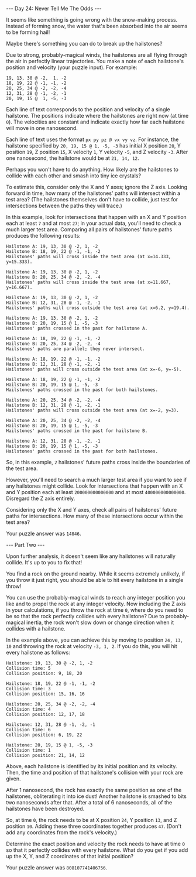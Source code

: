 --- Day 24: Never Tell Me The Odds ---

It seems like something is going wrong with the snow-making process. Instead of
forming snow, the water that's been absorbed into the air seems to be forming
hail!

Maybe there's something you can do to break up the hailstones?

Due to strong, probably-magical winds, the hailstones are all flying through
the air in perfectly linear trajectories. You make a note of each hailstone's
position and velocity (your puzzle input). For example:

```
19, 13, 30 @ -2,  1, -2
18, 19, 22 @ -1, -1, -2
20, 25, 34 @ -2, -2, -4
12, 31, 28 @ -1, -2, -1
20, 19, 15 @  1, -5, -3
```

Each line of text corresponds to the position and velocity of a single
hailstone. The positions indicate where the hailstones are right now (at time
`0`). The velocities are constant and indicate exactly how far each hailstone
will move in one nanosecond.

Each line of text uses the format `px py pz @ vx vy vz`. For instance, the
hailstone specified by `20, 19, 15 @ 1, -5, -3` has initial X position `20`, Y
position `19`, Z position `15`, X velocity `1`, Y velocity `-5`, and Z velocity
`-3`. After one nanosecond, the hailstone would be at `21, 14, 12`.

Perhaps you won't have to do anything. How likely are the hailstones to collide
with each other and smash into tiny ice crystals?

To estimate this, consider only the X and Y axes; ignore the Z axis. Looking
forward in time, how many of the hailstones' paths will intersect within a test
area? (The hailstones themselves don't have to collide, just test for
intersections between the paths they will trace.)

In this example, look for intersections that happen with an X and Y position
each at least `7` and at most `27`; in your actual data, you'll need to check a
much larger test area. Comparing all pairs of hailstones' future paths produces
the following results:

```
Hailstone A: 19, 13, 30 @ -2, 1, -2
Hailstone B: 18, 19, 22 @ -1, -1, -2
Hailstones' paths will cross inside the test area (at x=14.333, y=15.333).

Hailstone A: 19, 13, 30 @ -2, 1, -2
Hailstone B: 20, 25, 34 @ -2, -2, -4
Hailstones' paths will cross inside the test area (at x=11.667, y=16.667).

Hailstone A: 19, 13, 30 @ -2, 1, -2
Hailstone B: 12, 31, 28 @ -1, -2, -1
Hailstones' paths will cross outside the test area (at x=6.2, y=19.4).

Hailstone A: 19, 13, 30 @ -2, 1, -2
Hailstone B: 20, 19, 15 @ 1, -5, -3
Hailstones' paths crossed in the past for hailstone A.

Hailstone A: 18, 19, 22 @ -1, -1, -2
Hailstone B: 20, 25, 34 @ -2, -2, -4
Hailstones' paths are parallel; they never intersect.

Hailstone A: 18, 19, 22 @ -1, -1, -2
Hailstone B: 12, 31, 28 @ -1, -2, -1
Hailstones' paths will cross outside the test area (at x=-6, y=-5).

Hailstone A: 18, 19, 22 @ -1, -1, -2
Hailstone B: 20, 19, 15 @ 1, -5, -3
Hailstones' paths crossed in the past for both hailstones.

Hailstone A: 20, 25, 34 @ -2, -2, -4
Hailstone B: 12, 31, 28 @ -1, -2, -1
Hailstones' paths will cross outside the test area (at x=-2, y=3).

Hailstone A: 20, 25, 34 @ -2, -2, -4
Hailstone B: 20, 19, 15 @ 1, -5, -3
Hailstones' paths crossed in the past for hailstone B.

Hailstone A: 12, 31, 28 @ -1, -2, -1
Hailstone B: 20, 19, 15 @ 1, -5, -3
Hailstones' paths crossed in the past for both hailstones.
```

So, in this example, `2` hailstones' future paths cross inside the boundaries
of the test area.

However, you'll need to search a much larger test area if you want to see if
any hailstones might collide. Look for intersections that happen with an X and
Y position each at least `200000000000000` and at most `400000000000000`.
Disregard the Z axis entirely.

Considering only the X and Y axes, check all pairs of hailstones' future paths
for intersections. How many of these intersections occur within the test area?

Your puzzle answer was `14046`.

--- Part Two ---

Upon further analysis, it doesn't seem like any hailstones will naturally
collide. It's up to you to fix that!

You find a rock on the ground nearby. While it seems extremely unlikely, if you
throw it just right, you should be able to hit every hailstone in a single
throw!

You can use the probably-magical winds to reach any integer position you like
and to propel the rock at any integer velocity. Now including the Z axis in
your calculations, if you throw the rock at time `0`, where do you need to be
so that the rock perfectly collides with every hailstone? Due to
probably-magical inertia, the rock won't slow down or change direction when it
collides with a hailstone.

In the example above, you can achieve this by moving to position `24, 13, 10`
and throwing the rock at velocity `-3, 1, 2`. If you do this, you will hit
every hailstone as follows:

```
Hailstone: 19, 13, 30 @ -2, 1, -2
Collision time: 5
Collision position: 9, 18, 20

Hailstone: 18, 19, 22 @ -1, -1, -2
Collision time: 3
Collision position: 15, 16, 16

Hailstone: 20, 25, 34 @ -2, -2, -4
Collision time: 4
Collision position: 12, 17, 18

Hailstone: 12, 31, 28 @ -1, -2, -1
Collision time: 6
Collision position: 6, 19, 22

Hailstone: 20, 19, 15 @ 1, -5, -3
Collision time: 1
Collision position: 21, 14, 12
```

Above, each hailstone is identified by its initial position and its velocity.
Then, the time and position of that hailstone's collision with your rock are
given.

After 1 nanosecond, the rock has exactly the same position as one of the
hailstones, obliterating it into ice dust! Another hailstone is smashed to bits
two nanoseconds after that. After a total of 6 nanoseconds, all of the
hailstones have been destroyed.

So, at time `0`, the rock needs to be at X position `24`, Y position `13`, and
Z position `10`. Adding these three coordinates together produces `47`. (Don't
add any coordinates from the rock's velocity.)

Determine the exact position and velocity the rock needs to have at time `0` so
that it perfectly collides with every hailstone. What do you get if you add up
the X, Y, and Z coordinates of that initial position?

Your puzzle answer was `808107741406756`.
